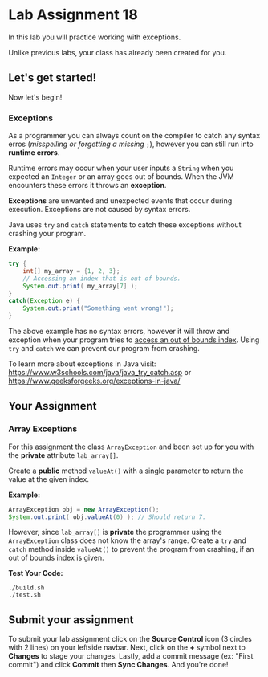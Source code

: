 # Lab Assignment 18

In this lab you will practice working with exceptions.

Unlike previous labs, your class has already been created for you. 

## Let's get started!

Now let's begin!

### Exceptions

As a programmer you can always count on the compiler to catch any syntax erros (*misspelling or forgetting a missing* `;`), however you can still run into **runtime errors**.

Runtime errors may occur when your user inputs a `String` when you expected an `Integer` or an array goes out of bounds. When the JVM encounters these errors it throws an **exception**.

**Exceptions** are unwanted and unexpected events that occur during execution. Exceptions are not caused by syntax errors. 

Java uses `try` and `catch` statements to catch these exceptions without crashing your program.

**Example:**

```java
try {
	int[] my_array = {1, 2, 3};
	// Accessing an index that is out of bounds.
	System.out.print( my_array[7] );
}
catch(Exception e) {
	System.out.print("Something went wrong!");
}
```

The above example has no syntax errors, however it will throw and exception when your program tries to <ins>access an out of bounds index</ins>. Using `try` and `catch` we can prevent our program from crashing.

To learn more about exceptions in Java visit: https://www.w3schools.com/java/java_try_catch.asp or https://www.geeksforgeeks.org/exceptions-in-java/

## Your Assignment

### Array Exceptions

For this assignment the class `ArrayException` and been set up for you with the **private** attribute `lab_array[]`.

Create a **public** method `valueAt()` with a single parameter to return the value at the given index.

**Example:**

```java
ArrayException obj = new ArrayException();
System.out.print( obj.valueAt(0) ); // Should return 7.
```

However, since `lab_array[]` is **private** the programmer using the `ArrayException` class does not know the array's range. Create a `try` and `catch` method inside `valueAt()` to prevent the program from crashing, if an out of bounds index is given.

**Test Your Code:**

```
./build.sh
./test.sh
```

## Submit your assignment

To submit your lab assignment click on the **Source Control** icon (3 circles with 2 lines) on your leftside navbar. Next, click on the **+** symbol next to **Changes** to stage your changes. Lastly, add a commit message (ex: "First commit") and click **Commit** then **Sync Changes**. And you're done!